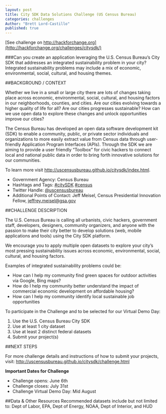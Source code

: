 ```yaml
---
layout: post
title: City SDK Data Solutions Challenge (US Census Bureau)
categories: challenges
Author: "Brett Lord-Castillo"
published: true
---
```



[See challenge on http://hackforchange.org](http://hackforchange.org/challenges/citysdk/)  

###Can you create an application leveraging the U.S. Census Bureau’s City SDK that addresses an integrated sustainability problem in your city? Integrated sustainability problems may include a mix of economic, environmental, social, cultural, and housing themes.
  
##BACKGROUND / CONTEXT  
  
Whether we live in a small or large city there are lots of changes taking place across economic, environmental, social, cultural, and housing factors in our neighborhoods, counties, and cities. Are our cities evolving towards a higher quality of life for all? Are our cities progresses sustainable? How can we use open data to explore these changes and unlock opportunities improve our cities?

The Census Bureau has developed an open data software development kit (SDK) to enable a community, public, or private sector individuals and organizations to more easily extract value from Census data through user-friendly Application Program Interfaces (APIs). Through the SDK we are aiming to provide a user friendly “Toolbox” for civic hackers to connect local and national public data in order to bring forth innovative solutions for our communities.

To learn more visit http://uscensusbureau.github.io/citysdk/index.html.
  
* Government Agency: Census Bureau  
* Hashtags and Tags: [#citySDK](https://twitter.com/search?f=realtime&q=%23citySDK) [#census](https://twitter.com/search?f=realtime&q=%23census)  
* Twitter Handle: [@uscensusbureau](https://twitter.com/uscensusbureau)  
* Additional Points of Contact: Jeff Meisel, Census Presidential Innovation Fellow, jeffrey.meisel@gsa.gov  
  
##CHALLENGE DESCRIPTION  
  
The U.S. Census Bureau is calling all urbanists, civic hackers, government staff, developers, designers, community organizers, and anyone with the passion to make their city better to develop solutions (web, mobile applications and tools) using the City SDK platform.

We encourage you to apply multiple open datasets to explore your city’s most pressing sustainability issues across economic, environmental, social, cultural, and housing factors.

Examples of integrated sustainability problems could be:

* How can I help my community find green spaces for outdoor activities via Google, Bing maps?
* How do I help my community better understand the impact of commercial economic development on affordable housing?
* How can I help my community identify local sustainable job opportunities  
  
To participate in the Challenge and to be selected for our Virtual Demo Day:

1. Use the U.S. Census Bureau City SDK
2. Use at least 1 city dataset
3. Use at least 2 distinct federal datasets
4. Submit your project(s)  

##NEXT STEPS  
  
For more challenge details and instructions of how to submit your projects, visit: http://uscensusbureau.github.io/citysdk/challenge.html  
  
**Important Dates for Challenge**  
  
* Challenge opens: June 6th
* Challenge closes: July 31st
* Challenge Virtual Demo Day: Mid August
  
##Data & Other Resources
Recommended datasets include but not limited to: Dept of Labor, EPA, Dept of Energy, NOAA, Dept of Interior, and HUD
